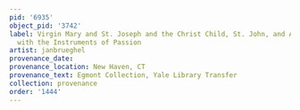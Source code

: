 ```yaml
---
pid: '6935'
object_pid: '3742'
label: Virgin Mary and St. Joseph and the Christ Child, St. John, and Angels Playing
  with the Instruments of Passion
artist: janbrueghel
provenance_date:
provenance_location: New Haven, CT
provenance_text: Egmont Collection, Yale Library Transfer
collection: provenance
order: '1444'
---
```

